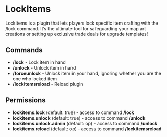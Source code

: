 #  LockItems
LockItems is a plugin that lets players lock specific item crafting with the /lock command. It’s the ultimate tool for safeguarding your map art creations or setting up exclusive trade deals for upgrade templates!



## Commands
- **/lock** - Lock item in hand
- **/unlock** - Unlock item in hand
- **/forceunlock** - Unlock item in your hand, ignoring whether you are the one who locked item
- **/lockitemsreload** - Reload plugin
## Permissions
- **lockitems.lock** (default: true) - access to command **/lock**
- **lockitems.unlock** (default: true) - access to command **/unlock**
- **lockitems.unlock.admin** (default: op) - access to command **/unlock**
- **lockitems.reload** (default: op) - access to command **/lockitemsreload**
